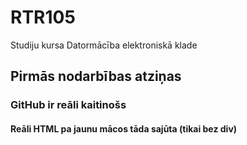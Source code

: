# RTR105
Studiju kursa Datormācība elektroniskā klade

## Pirmās nodarbības atziņas

### GitHub ir reāli kaitinošs

#### Reāli HTML pa jaunu mācos tāda sajūta (tikai bez div)


